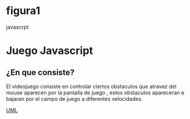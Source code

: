 # figura1
javascrpt

# Juego Javascript

## ¿En que consiste?
El videojuego consiste en controlar ciertos obstaculos que atravez del mouse aparecen por la pantalla de juego , estos obstaculos apareceran e bajaran por el 
campo de juego a diferentes velocidades.

[UML](https://github.com/DavidVargas20/figura1/blob/main/Diagrama%20sin%20t%C3%ADtulo.drawio.png)